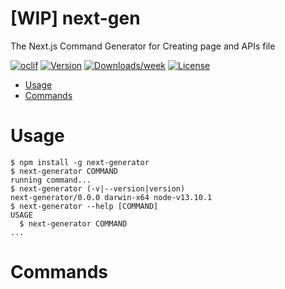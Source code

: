 [WIP] next-gen
==============

The Next.js Command Generator for Creating page and APIs file

[![oclif](https://img.shields.io/badge/cli-oclif-brightgreen.svg)](https://oclif.io)
[![Version](https://img.shields.io/npm/v/next-generator.svg)](https://npmjs.org/package/next-generator)
[![Downloads/week](https://img.shields.io/npm/dw/next-generator.svg)](https://npmjs.org/package/next-generator)
[![License](https://img.shields.io/npm/l/next-generator.svg)](https://github.com/irhamputra/next-generator/blob/master/package.json)

<!-- toc -->
* [Usage](#usage)
* [Commands](#commands)
<!-- tocstop -->
# Usage
<!-- usage -->
```sh-session
$ npm install -g next-generator
$ next-generator COMMAND
running command...
$ next-generator (-v|--version|version)
next-generator/0.0.0 darwin-x64 node-v13.10.1
$ next-generator --help [COMMAND]
USAGE
  $ next-generator COMMAND
...
```
<!-- usagestop -->
# Commands
<!-- commands -->

<!-- commandsstop -->
